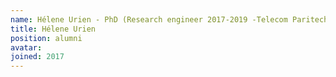 ```yaml
---
name: Hélene Urien - PhD (Research engineer 2017-2019 -Telecom Paritech)
title: Hélene Urien
position: alumni
avatar:
joined: 2017
---
```


